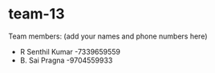 # team-13
Team members: (add your names and phone numbers here)
* R Senthil Kumar -7339659559 
* B. Sai Pragna -9704559933
